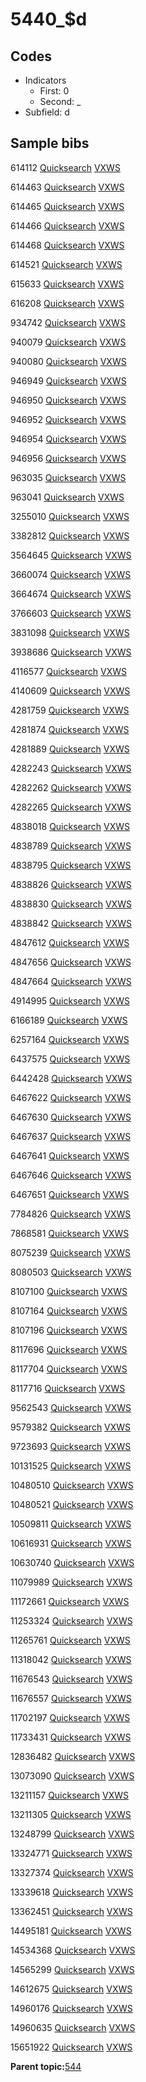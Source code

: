 # 5440\_$d

## Codes

-   Indicators
    -   First: 0
    -   Second: \_
-   Subfield: d

## Sample bibs

614112 [Quicksearch](https://search.library.yale.edu/catalog/614112) [VXWS](http://prodorbis.library.yale.edu:7014/vxws/GetHoldingsService?bibId=614112)

614463 [Quicksearch](https://search.library.yale.edu/catalog/614463) [VXWS](http://prodorbis.library.yale.edu:7014/vxws/GetHoldingsService?bibId=614463)

614465 [Quicksearch](https://search.library.yale.edu/catalog/614465) [VXWS](http://prodorbis.library.yale.edu:7014/vxws/GetHoldingsService?bibId=614465)

614466 [Quicksearch](https://search.library.yale.edu/catalog/614466) [VXWS](http://prodorbis.library.yale.edu:7014/vxws/GetHoldingsService?bibId=614466)

614468 [Quicksearch](https://search.library.yale.edu/catalog/614468) [VXWS](http://prodorbis.library.yale.edu:7014/vxws/GetHoldingsService?bibId=614468)

614521 [Quicksearch](https://search.library.yale.edu/catalog/614521) [VXWS](http://prodorbis.library.yale.edu:7014/vxws/GetHoldingsService?bibId=614521)

615633 [Quicksearch](https://search.library.yale.edu/catalog/615633) [VXWS](http://prodorbis.library.yale.edu:7014/vxws/GetHoldingsService?bibId=615633)

616208 [Quicksearch](https://search.library.yale.edu/catalog/616208) [VXWS](http://prodorbis.library.yale.edu:7014/vxws/GetHoldingsService?bibId=616208)

934742 [Quicksearch](https://search.library.yale.edu/catalog/934742) [VXWS](http://prodorbis.library.yale.edu:7014/vxws/GetHoldingsService?bibId=934742)

940079 [Quicksearch](https://search.library.yale.edu/catalog/940079) [VXWS](http://prodorbis.library.yale.edu:7014/vxws/GetHoldingsService?bibId=940079)

940080 [Quicksearch](https://search.library.yale.edu/catalog/940080) [VXWS](http://prodorbis.library.yale.edu:7014/vxws/GetHoldingsService?bibId=940080)

946949 [Quicksearch](https://search.library.yale.edu/catalog/946949) [VXWS](http://prodorbis.library.yale.edu:7014/vxws/GetHoldingsService?bibId=946949)

946950 [Quicksearch](https://search.library.yale.edu/catalog/946950) [VXWS](http://prodorbis.library.yale.edu:7014/vxws/GetHoldingsService?bibId=946950)

946952 [Quicksearch](https://search.library.yale.edu/catalog/946952) [VXWS](http://prodorbis.library.yale.edu:7014/vxws/GetHoldingsService?bibId=946952)

946954 [Quicksearch](https://search.library.yale.edu/catalog/946954) [VXWS](http://prodorbis.library.yale.edu:7014/vxws/GetHoldingsService?bibId=946954)

946956 [Quicksearch](https://search.library.yale.edu/catalog/946956) [VXWS](http://prodorbis.library.yale.edu:7014/vxws/GetHoldingsService?bibId=946956)

963035 [Quicksearch](https://search.library.yale.edu/catalog/963035) [VXWS](http://prodorbis.library.yale.edu:7014/vxws/GetHoldingsService?bibId=963035)

963041 [Quicksearch](https://search.library.yale.edu/catalog/963041) [VXWS](http://prodorbis.library.yale.edu:7014/vxws/GetHoldingsService?bibId=963041)

3255010 [Quicksearch](https://search.library.yale.edu/catalog/3255010) [VXWS](http://prodorbis.library.yale.edu:7014/vxws/GetHoldingsService?bibId=3255010)

3382812 [Quicksearch](https://search.library.yale.edu/catalog/3382812) [VXWS](http://prodorbis.library.yale.edu:7014/vxws/GetHoldingsService?bibId=3382812)

3564645 [Quicksearch](https://search.library.yale.edu/catalog/3564645) [VXWS](http://prodorbis.library.yale.edu:7014/vxws/GetHoldingsService?bibId=3564645)

3660074 [Quicksearch](https://search.library.yale.edu/catalog/3660074) [VXWS](http://prodorbis.library.yale.edu:7014/vxws/GetHoldingsService?bibId=3660074)

3664674 [Quicksearch](https://search.library.yale.edu/catalog/3664674) [VXWS](http://prodorbis.library.yale.edu:7014/vxws/GetHoldingsService?bibId=3664674)

3766603 [Quicksearch](https://search.library.yale.edu/catalog/3766603) [VXWS](http://prodorbis.library.yale.edu:7014/vxws/GetHoldingsService?bibId=3766603)

3831098 [Quicksearch](https://search.library.yale.edu/catalog/3831098) [VXWS](http://prodorbis.library.yale.edu:7014/vxws/GetHoldingsService?bibId=3831098)

3938686 [Quicksearch](https://search.library.yale.edu/catalog/3938686) [VXWS](http://prodorbis.library.yale.edu:7014/vxws/GetHoldingsService?bibId=3938686)

4116577 [Quicksearch](https://search.library.yale.edu/catalog/4116577) [VXWS](http://prodorbis.library.yale.edu:7014/vxws/GetHoldingsService?bibId=4116577)

4140609 [Quicksearch](https://search.library.yale.edu/catalog/4140609) [VXWS](http://prodorbis.library.yale.edu:7014/vxws/GetHoldingsService?bibId=4140609)

4281759 [Quicksearch](https://search.library.yale.edu/catalog/4281759) [VXWS](http://prodorbis.library.yale.edu:7014/vxws/GetHoldingsService?bibId=4281759)

4281874 [Quicksearch](https://search.library.yale.edu/catalog/4281874) [VXWS](http://prodorbis.library.yale.edu:7014/vxws/GetHoldingsService?bibId=4281874)

4281889 [Quicksearch](https://search.library.yale.edu/catalog/4281889) [VXWS](http://prodorbis.library.yale.edu:7014/vxws/GetHoldingsService?bibId=4281889)

4282243 [Quicksearch](https://search.library.yale.edu/catalog/4282243) [VXWS](http://prodorbis.library.yale.edu:7014/vxws/GetHoldingsService?bibId=4282243)

4282262 [Quicksearch](https://search.library.yale.edu/catalog/4282262) [VXWS](http://prodorbis.library.yale.edu:7014/vxws/GetHoldingsService?bibId=4282262)

4282265 [Quicksearch](https://search.library.yale.edu/catalog/4282265) [VXWS](http://prodorbis.library.yale.edu:7014/vxws/GetHoldingsService?bibId=4282265)

4838018 [Quicksearch](https://search.library.yale.edu/catalog/4838018) [VXWS](http://prodorbis.library.yale.edu:7014/vxws/GetHoldingsService?bibId=4838018)

4838789 [Quicksearch](https://search.library.yale.edu/catalog/4838789) [VXWS](http://prodorbis.library.yale.edu:7014/vxws/GetHoldingsService?bibId=4838789)

4838795 [Quicksearch](https://search.library.yale.edu/catalog/4838795) [VXWS](http://prodorbis.library.yale.edu:7014/vxws/GetHoldingsService?bibId=4838795)

4838826 [Quicksearch](https://search.library.yale.edu/catalog/4838826) [VXWS](http://prodorbis.library.yale.edu:7014/vxws/GetHoldingsService?bibId=4838826)

4838830 [Quicksearch](https://search.library.yale.edu/catalog/4838830) [VXWS](http://prodorbis.library.yale.edu:7014/vxws/GetHoldingsService?bibId=4838830)

4838842 [Quicksearch](https://search.library.yale.edu/catalog/4838842) [VXWS](http://prodorbis.library.yale.edu:7014/vxws/GetHoldingsService?bibId=4838842)

4847612 [Quicksearch](https://search.library.yale.edu/catalog/4847612) [VXWS](http://prodorbis.library.yale.edu:7014/vxws/GetHoldingsService?bibId=4847612)

4847656 [Quicksearch](https://search.library.yale.edu/catalog/4847656) [VXWS](http://prodorbis.library.yale.edu:7014/vxws/GetHoldingsService?bibId=4847656)

4847664 [Quicksearch](https://search.library.yale.edu/catalog/4847664) [VXWS](http://prodorbis.library.yale.edu:7014/vxws/GetHoldingsService?bibId=4847664)

4914995 [Quicksearch](https://search.library.yale.edu/catalog/4914995) [VXWS](http://prodorbis.library.yale.edu:7014/vxws/GetHoldingsService?bibId=4914995)

6166189 [Quicksearch](https://search.library.yale.edu/catalog/6166189) [VXWS](http://prodorbis.library.yale.edu:7014/vxws/GetHoldingsService?bibId=6166189)

6257164 [Quicksearch](https://search.library.yale.edu/catalog/6257164) [VXWS](http://prodorbis.library.yale.edu:7014/vxws/GetHoldingsService?bibId=6257164)

6437575 [Quicksearch](https://search.library.yale.edu/catalog/6437575) [VXWS](http://prodorbis.library.yale.edu:7014/vxws/GetHoldingsService?bibId=6437575)

6442428 [Quicksearch](https://search.library.yale.edu/catalog/6442428) [VXWS](http://prodorbis.library.yale.edu:7014/vxws/GetHoldingsService?bibId=6442428)

6467622 [Quicksearch](https://search.library.yale.edu/catalog/6467622) [VXWS](http://prodorbis.library.yale.edu:7014/vxws/GetHoldingsService?bibId=6467622)

6467630 [Quicksearch](https://search.library.yale.edu/catalog/6467630) [VXWS](http://prodorbis.library.yale.edu:7014/vxws/GetHoldingsService?bibId=6467630)

6467637 [Quicksearch](https://search.library.yale.edu/catalog/6467637) [VXWS](http://prodorbis.library.yale.edu:7014/vxws/GetHoldingsService?bibId=6467637)

6467641 [Quicksearch](https://search.library.yale.edu/catalog/6467641) [VXWS](http://prodorbis.library.yale.edu:7014/vxws/GetHoldingsService?bibId=6467641)

6467646 [Quicksearch](https://search.library.yale.edu/catalog/6467646) [VXWS](http://prodorbis.library.yale.edu:7014/vxws/GetHoldingsService?bibId=6467646)

6467651 [Quicksearch](https://search.library.yale.edu/catalog/6467651) [VXWS](http://prodorbis.library.yale.edu:7014/vxws/GetHoldingsService?bibId=6467651)

7784826 [Quicksearch](https://search.library.yale.edu/catalog/7784826) [VXWS](http://prodorbis.library.yale.edu:7014/vxws/GetHoldingsService?bibId=7784826)

7868581 [Quicksearch](https://search.library.yale.edu/catalog/7868581) [VXWS](http://prodorbis.library.yale.edu:7014/vxws/GetHoldingsService?bibId=7868581)

8075239 [Quicksearch](https://search.library.yale.edu/catalog/8075239) [VXWS](http://prodorbis.library.yale.edu:7014/vxws/GetHoldingsService?bibId=8075239)

8080503 [Quicksearch](https://search.library.yale.edu/catalog/8080503) [VXWS](http://prodorbis.library.yale.edu:7014/vxws/GetHoldingsService?bibId=8080503)

8107100 [Quicksearch](https://search.library.yale.edu/catalog/8107100) [VXWS](http://prodorbis.library.yale.edu:7014/vxws/GetHoldingsService?bibId=8107100)

8107164 [Quicksearch](https://search.library.yale.edu/catalog/8107164) [VXWS](http://prodorbis.library.yale.edu:7014/vxws/GetHoldingsService?bibId=8107164)

8107196 [Quicksearch](https://search.library.yale.edu/catalog/8107196) [VXWS](http://prodorbis.library.yale.edu:7014/vxws/GetHoldingsService?bibId=8107196)

8117696 [Quicksearch](https://search.library.yale.edu/catalog/8117696) [VXWS](http://prodorbis.library.yale.edu:7014/vxws/GetHoldingsService?bibId=8117696)

8117704 [Quicksearch](https://search.library.yale.edu/catalog/8117704) [VXWS](http://prodorbis.library.yale.edu:7014/vxws/GetHoldingsService?bibId=8117704)

8117716 [Quicksearch](https://search.library.yale.edu/catalog/8117716) [VXWS](http://prodorbis.library.yale.edu:7014/vxws/GetHoldingsService?bibId=8117716)

9562543 [Quicksearch](https://search.library.yale.edu/catalog/9562543) [VXWS](http://prodorbis.library.yale.edu:7014/vxws/GetHoldingsService?bibId=9562543)

9579382 [Quicksearch](https://search.library.yale.edu/catalog/9579382) [VXWS](http://prodorbis.library.yale.edu:7014/vxws/GetHoldingsService?bibId=9579382)

9723693 [Quicksearch](https://search.library.yale.edu/catalog/9723693) [VXWS](http://prodorbis.library.yale.edu:7014/vxws/GetHoldingsService?bibId=9723693)

10131525 [Quicksearch](https://search.library.yale.edu/catalog/10131525) [VXWS](http://prodorbis.library.yale.edu:7014/vxws/GetHoldingsService?bibId=10131525)

10480510 [Quicksearch](https://search.library.yale.edu/catalog/10480510) [VXWS](http://prodorbis.library.yale.edu:7014/vxws/GetHoldingsService?bibId=10480510)

10480521 [Quicksearch](https://search.library.yale.edu/catalog/10480521) [VXWS](http://prodorbis.library.yale.edu:7014/vxws/GetHoldingsService?bibId=10480521)

10509811 [Quicksearch](https://search.library.yale.edu/catalog/10509811) [VXWS](http://prodorbis.library.yale.edu:7014/vxws/GetHoldingsService?bibId=10509811)

10616931 [Quicksearch](https://search.library.yale.edu/catalog/10616931) [VXWS](http://prodorbis.library.yale.edu:7014/vxws/GetHoldingsService?bibId=10616931)

10630740 [Quicksearch](https://search.library.yale.edu/catalog/10630740) [VXWS](http://prodorbis.library.yale.edu:7014/vxws/GetHoldingsService?bibId=10630740)

11079989 [Quicksearch](https://search.library.yale.edu/catalog/11079989) [VXWS](http://prodorbis.library.yale.edu:7014/vxws/GetHoldingsService?bibId=11079989)

11172661 [Quicksearch](https://search.library.yale.edu/catalog/11172661) [VXWS](http://prodorbis.library.yale.edu:7014/vxws/GetHoldingsService?bibId=11172661)

11253324 [Quicksearch](https://search.library.yale.edu/catalog/11253324) [VXWS](http://prodorbis.library.yale.edu:7014/vxws/GetHoldingsService?bibId=11253324)

11265761 [Quicksearch](https://search.library.yale.edu/catalog/11265761) [VXWS](http://prodorbis.library.yale.edu:7014/vxws/GetHoldingsService?bibId=11265761)

11318042 [Quicksearch](https://search.library.yale.edu/catalog/11318042) [VXWS](http://prodorbis.library.yale.edu:7014/vxws/GetHoldingsService?bibId=11318042)

11676543 [Quicksearch](https://search.library.yale.edu/catalog/11676543) [VXWS](http://prodorbis.library.yale.edu:7014/vxws/GetHoldingsService?bibId=11676543)

11676557 [Quicksearch](https://search.library.yale.edu/catalog/11676557) [VXWS](http://prodorbis.library.yale.edu:7014/vxws/GetHoldingsService?bibId=11676557)

11702197 [Quicksearch](https://search.library.yale.edu/catalog/11702197) [VXWS](http://prodorbis.library.yale.edu:7014/vxws/GetHoldingsService?bibId=11702197)

11733431 [Quicksearch](https://search.library.yale.edu/catalog/11733431) [VXWS](http://prodorbis.library.yale.edu:7014/vxws/GetHoldingsService?bibId=11733431)

12836482 [Quicksearch](https://search.library.yale.edu/catalog/12836482) [VXWS](http://prodorbis.library.yale.edu:7014/vxws/GetHoldingsService?bibId=12836482)

13073090 [Quicksearch](https://search.library.yale.edu/catalog/13073090) [VXWS](http://prodorbis.library.yale.edu:7014/vxws/GetHoldingsService?bibId=13073090)

13211157 [Quicksearch](https://search.library.yale.edu/catalog/13211157) [VXWS](http://prodorbis.library.yale.edu:7014/vxws/GetHoldingsService?bibId=13211157)

13211305 [Quicksearch](https://search.library.yale.edu/catalog/13211305) [VXWS](http://prodorbis.library.yale.edu:7014/vxws/GetHoldingsService?bibId=13211305)

13248799 [Quicksearch](https://search.library.yale.edu/catalog/13248799) [VXWS](http://prodorbis.library.yale.edu:7014/vxws/GetHoldingsService?bibId=13248799)

13324771 [Quicksearch](https://search.library.yale.edu/catalog/13324771) [VXWS](http://prodorbis.library.yale.edu:7014/vxws/GetHoldingsService?bibId=13324771)

13327374 [Quicksearch](https://search.library.yale.edu/catalog/13327374) [VXWS](http://prodorbis.library.yale.edu:7014/vxws/GetHoldingsService?bibId=13327374)

13339618 [Quicksearch](https://search.library.yale.edu/catalog/13339618) [VXWS](http://prodorbis.library.yale.edu:7014/vxws/GetHoldingsService?bibId=13339618)

13362451 [Quicksearch](https://search.library.yale.edu/catalog/13362451) [VXWS](http://prodorbis.library.yale.edu:7014/vxws/GetHoldingsService?bibId=13362451)

14495181 [Quicksearch](https://search.library.yale.edu/catalog/14495181) [VXWS](http://prodorbis.library.yale.edu:7014/vxws/GetHoldingsService?bibId=14495181)

14534368 [Quicksearch](https://search.library.yale.edu/catalog/14534368) [VXWS](http://prodorbis.library.yale.edu:7014/vxws/GetHoldingsService?bibId=14534368)

14565299 [Quicksearch](https://search.library.yale.edu/catalog/14565299) [VXWS](http://prodorbis.library.yale.edu:7014/vxws/GetHoldingsService?bibId=14565299)

14612675 [Quicksearch](https://search.library.yale.edu/catalog/14612675) [VXWS](http://prodorbis.library.yale.edu:7014/vxws/GetHoldingsService?bibId=14612675)

14960176 [Quicksearch](https://search.library.yale.edu/catalog/14960176) [VXWS](http://prodorbis.library.yale.edu:7014/vxws/GetHoldingsService?bibId=14960176)

14960635 [Quicksearch](https://search.library.yale.edu/catalog/14960635) [VXWS](http://prodorbis.library.yale.edu:7014/vxws/GetHoldingsService?bibId=14960635)

15651922 [Quicksearch](https://search.library.yale.edu/catalog/15651922) [VXWS](http://prodorbis.library.yale.edu:7014/vxws/GetHoldingsService?bibId=15651922)

**Parent topic:**[544](../../tags/544/544.md)

